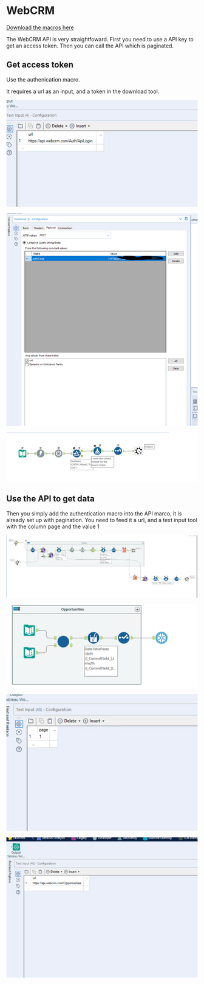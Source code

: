 # WebCRM

[Download the macros here](https://drive.google.com/file/d/1kXjYEkSVYIUy8EzpfhTkHx5YHu5yKru2/view?usp=sharing)

The WebCRM API is very straightfoward. First you need to use a API key to get an access token. Then you can call the API which is paginated. 


## Get access token 

Use the authenication macro. 

It requires a url as an input, and a token in the download tool. 

![a](./assets/webcrm/authurl.png)

![a](./assets/webcrm/authdownload.png)

![a](./assets/webcrm/auth.png)



## Use the API to get data

Then you simply add the authentication macro into the API marco, it is already set up with pagination. You need to feed it a url, and a text input tool with the column page and the value 1

![a](./assets/webcrm/macro.png)

![a](./assets/webcrm/usemacro.png)

![a](./assets/webcrm/page.png)

![a](./assets/webcrm/url.png)